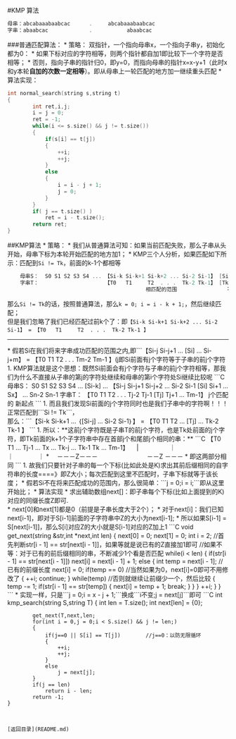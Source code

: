 #KMP 算法
```C
母串：abcabaaabaabcac      .     abcabaaabaabcac
字串：abaabcac             .           abaabcac
```
###普通匹配算法：
* 
策略：
双指针，一个指向母串x，一个指向子串y，初始化都为0：
    * 
如果下标对应的字符相等，则两个指针都自加1即比较下一个字符是否相等；
    * 
否则，指向子串的指针归0，即y=0，而指向母串的指针x=x-y+1（此时x和y本轮**自加的次数一定相等**）。即从母串上一轮匹配的地方加一继续重头匹配
* 
算法实现：
```C
int normal_search(string s,string t)
{
        int ret,i,j;
        i = j = 0;
        ret = -1;
        while(i <= s.size() && j != t.size())
        {
            if(s[i] == t[j])
            {
                ++i;
                ++j;
            }
            else
            {
                i = i - j + 1;
                j = 0;
            }
        }
        if( j == t.size() )
            ret = i - t.size();
        return ret;
}
```

##KMP算法
* 
策略：
    * 
我们从普通算法可知：如果当前匹配失败，那么子串从头开始，母串下标为本轮开始匹配的地方加1；
    * 
KMP三个人分析，如果匹配如下所示：匹配到```Si != Tk```，前面的k-1个都相等
```C
    母串S：  S0 S1 S2 S3 S4 ... 【Si-k Si-k+1 Si-k+2 ... Si-2 Si-1】 [Si] Si+1 ... Sx  ... Sn-2 Sn-1
    字串T：                     【T0   T1     T2  . . .  Tk-2 Tk-1】 [Tk] Tk+1 ... Tm-1
                                            相匹配的范围                不等
```
那么```Si != Tk```的话，按照普通算法，那么```k = 0; i = i - k + 1;```，然后继续匹配；<br>
但是我们忽略了我们已经匹配过前k个了：即```【Si-k Si-k+1 Si-k+2 ... Si-2 Si-1】 = 【T0   T1     T2  . . .  Tk-2 Tk-1 】 ```
<hr>
    * 
假若Si在我们将来字串成功匹配的范围之内,即```【Si-j Si-j+1 ... [Si] ... Si-j+m】 = 【T0   T1     T2  . . .  Tm-2 Tm-1 】(j<k)```<br>即Si前面有j个字符等于子串的前j个字符
        1.  
KMP算法就是这个思想：既然Si前面会有j个字符与子串的前j个字符相等，那我们为什么不直接从子串的第j的字符处继续和母串的第i个字符处Si继续比较呢
```C
    母串S：  S0 S1 S2 S3 S4 ... [Si-k] ... 【Si-j Si-j+1 Si-j+2 ... Si-2 Si-1 [Si] Si+1 ... Sx】  ... Sn-2 Sn-1
    字串T：                                【T0   T1     T2  . . .  Tj-2 Tj-1 [Tj] Tj+1 ... Tm-1】
                                                             j个匹配的                新起点
```
            1. 
而且我们发现Si前面的j个字符同时也是我们子串中的字符啊！！！正常匹配到```Si != Tk```，<br>那么：```【Si-k Si-k+1 ... ｛[Si-j] ... Si-2 Si-1｝】 = 【T0 T1 T2 ... [Tj] ... Tk-2 Tk-1 】 ```
            1. 
所以：**这前j个字符既是子串T的前j个字符，也是Tk处前面的j个字符，即Tk前面的k+1个子字符串中存在首部j个和尾部j个相同的串：**
```C
【T0 T1 ... Tj-1 ... Tx ... Tk-j ... Tk-1 Tk ... Tm-1】
　|　　　　　｜　　　　　　　　｜　　　　｜   *
　－－－Z－－－　　　　　　　　－－Z －－－   *
即这两部分相同
```
            1. 
故我们只要针对子串的每一个下标(比如此处是K)求出其前后缀相同的自字符串的长度====》即Z大小；每次匹配到这里不匹配时，子串下标就等于该长度；
    * 
假若Si不在将来匹配成功的范围内，那么很简单：```j = 0;i = i;```即从这里开始比；
* 
算法实现
    * 
求出辅助数组next[]：即子串每个下标(比如上面提到的K)对应的同缀长度Z即可.<br>
        * 
next[0]和next[1]都是0（前提是子串长度大于2个）；
        * 
对于next[i]：我们已知next[i-1]，即对于S[i-1]前面的子字符串中Z的大小为next[i-1];
            * 
所以如果S[i-1] = S[next[i-1]]，那么S[i]对应Z的大小就是S[i-1]对应的Z加上1
    ```C
    void get_next(string &str,int *next,int len)
    {
                    next[0] = 0;
                    next[1] = 0;
                    int i = 2;
                    //首先判断str[i - 1] == str[next[i - 1]]，如果等就是说已有的Z直接加1即可
                    //如果不等：对于已有的前后缀相同的串，不断减少1个看是否匹配
                    while(i < len)
                    {
                        if(str[i - 1] == str[next[i - 1]])
                            next[i] = next[i - 1] + 1;
                        else
                        {
                            int temp = next[i - 1];     //已有的前缀长度
                            next[i] = 0;
                            if(temp == 0)               //当然如果为0，next[i]=0即可不用修改了
                            {
                                ++i;
                                continue;
                            }
                            while(temp)                 //否则就继续让前缀少一个，然后比较
                            {
                                temp -= 1;
                                if(str[i - 1] == str[temp])
                                {
                                    next[i] = temp + 1;
                                    break;
                                }
                            }
                        }
                        ++i;
                    }
    }
    ```
    * 
实现一样，只是```j = 0;i = x - j + 1;```换成```i不变;j = next[j]```即可
```C
    int kmp_search(string S,string T)
    {
            int len = T.size();
            int next[len] = {0};
            
            get_next(T,next,len;
            for(int i = 0,j = 0;i < S.size() && j != len;)
            {
                if(j==0 || S[i] == T[j])        //j==0：以防无限循环
                {
                    ++i;
                    ++j;
                }
                else
                    j = next[j];
            }
            if(j == len)
                return i - len;
            return -1;
    }
```


[返回目录](README.md)
